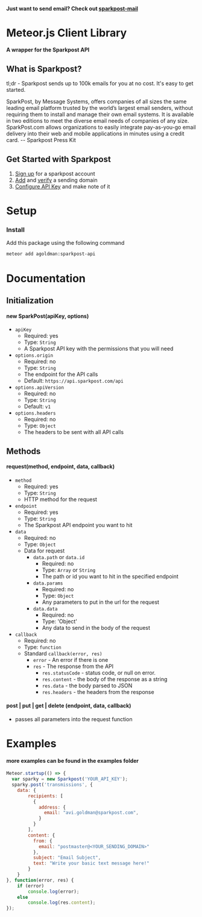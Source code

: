 #### Just want to send email? Check out [sparkpost-mail](https://github.com/avrahamgoldman/sparkpost-mail)

# Meteor.js Client Library
#### A wrapper for the Sparkpost API
## What is Sparkpost?
tl;dr - Sparkpost sends up to 100k emails for you at no cost. It's easy to get started.

SparkPost, by Message Systems, offers companies of all sizes the same leading email platform trusted by the world’s largest email senders, without requiring them to install and manage their own email systems. It is available in two editions to meet the diverse email needs of companies of any size. SparkPost.com allows organizations to easily integrate pay-as-you-go email delivery into their web and mobile applications in minutes using a credit card.  -- Sparkpost Press Kit

## Get Started with Sparkpost
1. [Sign up](https://app.sparkpost.com/sign-up) for a sparkpost account
2. [Add](https://support.sparkpost.com/customer/en/portal/articles/1933318-creating-sending-domains) and [verify](https://support.sparkpost.com/customer/portal/articles/1933360-verify-sending-domains) a sending domain
3. [Configure API Key](https://app.sparkpost.com/onboarding/api) and make note of it

# Setup
### Install
Add this package using the following command
```bash
meteor add agoldman:sparkpost-api
```

# Documentation
## Initialization
#### new SparkPost(apiKey, options)
* `apiKey` 
    * Required: yes
    * Type: `String`
    * A Sparkpost API key with the permissions that you will need
* `options.origin`
    * Required: no
    * Type: `String`
    * The endpoint for the API calls
    * Default: `https://api.sparkpost.com/api`
* `options.apiVersion`
    * Required: no
    * Type: `String`
    * Default: `v1`
* `options.headers`
    * Required: no
    * Type: `Object`
    * The headers to be sent with all API calls
## Methods
#### request(method, endpoint, data, callback)
* `method`
    * Required: yes
    * Type: `String`
    * HTTP method for the request
* `endpoint`
    * Required: yes
    * Type: `String`
    * The Sparkpost API endpoint you want to hit
* `data`
    * Required: no
    * Type: `Object`
    * Data for request
        * `data.path` or `data.id`
            * Required: no
            * Type: `Array` or `String`
            * The path or id you want to hit in the specified endpoint
        * `data.params`
            * Required: no
            * Type: `Object`
            * Any parameters to put in the url for the request
        * `data.data` 
            * Required: no
            * Type: 'Object'
            * Any data to send in the body of the request
* `callback`
    * Required: no
    * Type: `function`
    * Standard `callback(error, res)`
        * `error` - An error if there is one
        * `res` - The response from the API
            * `res.statusCode` -  status code, or null on error.
            * `res.content` - the body of the response as a string
            * `res.data` - the body parsed to JSON
            * `res.headers` - the headers from the response

#### post | put | get | delete (endpoint, data, callback)
* passes all parameters into the request function 

 # Examples
 #### more examples can be found in the examples folder
```javascript
Meteor.startup(() => {
  var sparky = new Sparkpost('YOUR_API_KEY');
  sparky.post('transmissions', {
  	data: {
	  	recipients: [
	      {
	        address: {
	          email: "avi.goldman@sparkpost.com",
	        }
	      }
	    ],
	    content: {
	      from: {
	        email: "postmaster@<YOUR_SENDING_DOMAIN>"
	      },
	      subject: "Email Subject",
	      text: "Write your basic text message here!"
	    }
	}
}, function(error, res) {
  	if (error)
  	    console.log(error);
  	else
  	    console.log(res.content);
});
```


